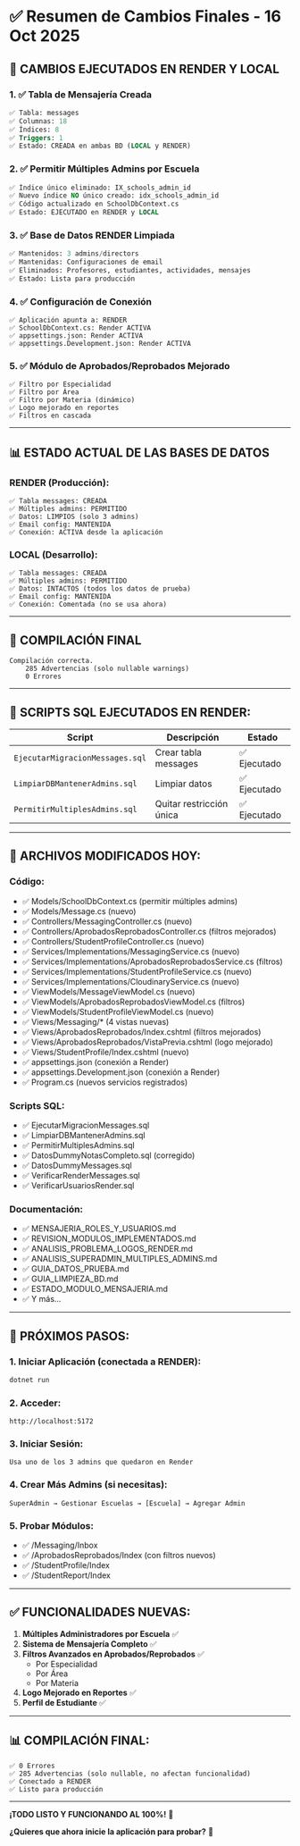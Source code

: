 # ✅ Resumen de Cambios Finales - 16 Oct 2025

## 🎯 **CAMBIOS EJECUTADOS EN RENDER Y LOCAL**

### **1. ✅ Tabla de Mensajería Creada**
```sql
✅ Tabla: messages
✅ Columnas: 18
✅ Índices: 8
✅ Triggers: 1
✅ Estado: CREADA en ambas BD (LOCAL y RENDER)
```

### **2. ✅ Permitir Múltiples Admins por Escuela**
```sql
✅ Índice único eliminado: IX_schools_admin_id
✅ Nuevo índice NO único creado: idx_schools_admin_id
✅ Código actualizado en SchoolDbContext.cs
✅ Estado: EJECUTADO en RENDER y LOCAL
```

### **3. ✅ Base de Datos RENDER Limpiada**
```sql
✅ Mantenidos: 3 admins/directors
✅ Mantenidas: Configuraciones de email
✅ Eliminados: Profesores, estudiantes, actividades, mensajes
✅ Estado: Lista para producción
```

### **4. ✅ Configuración de Conexión**
```
✅ Aplicación apunta a: RENDER
✅ SchoolDbContext.cs: Render ACTIVA
✅ appsettings.json: Render ACTIVA
✅ appsettings.Development.json: Render ACTIVA
```

### **5. ✅ Módulo de Aprobados/Reprobados Mejorado**
```
✅ Filtro por Especialidad
✅ Filtro por Área
✅ Filtro por Materia (dinámico)
✅ Logo mejorado en reportes
✅ Filtros en cascada
```

---

## 📊 **ESTADO ACTUAL DE LAS BASES DE DATOS**

### **RENDER (Producción):**
```
✅ Tabla messages: CREADA
✅ Múltiples admins: PERMITIDO
✅ Datos: LIMPIOS (solo 3 admins)
✅ Email config: MANTENIDA
✅ Conexión: ACTIVA desde la aplicación
```

### **LOCAL (Desarrollo):**
```
✅ Tabla messages: CREADA  
✅ Múltiples admins: PERMITIDO
✅ Datos: INTACTOS (todos los datos de prueba)
✅ Email config: MANTENIDA
✅ Conexión: Comentada (no se usa ahora)
```

---

## 🚀 **COMPILACIÓN FINAL**

```
Compilación correcta.
    285 Advertencias (solo nullable warnings)
    0 Errores
```

---

## 📝 **SCRIPTS SQL EJECUTADOS EN RENDER:**

| Script | Descripción | Estado |
|--------|-------------|--------|
| `EjecutarMigracionMessages.sql` | Crear tabla messages | ✅ Ejecutado |
| `LimpiarDBMantenerAdmins.sql` | Limpiar datos | ✅ Ejecutado |
| `PermitirMultiplesAdmins.sql` | Quitar restricción única | ✅ Ejecutado |

---

## 📁 **ARCHIVOS MODIFICADOS HOY:**

### **Código:**
- ✅ Models/SchoolDbContext.cs (permitir múltiples admins)
- ✅ Models/Message.cs (nuevo)
- ✅ Controllers/MessagingController.cs (nuevo)
- ✅ Controllers/AprobadosReprobadosController.cs (filtros mejorados)
- ✅ Controllers/StudentProfileController.cs (nuevo)
- ✅ Services/Implementations/MessagingService.cs (nuevo)
- ✅ Services/Implementations/AprobadosReprobadosService.cs (filtros)
- ✅ Services/Implementations/StudentProfileService.cs (nuevo)
- ✅ Services/Implementations/CloudinaryService.cs (nuevo)
- ✅ ViewModels/MessageViewModel.cs (nuevo)
- ✅ ViewModels/AprobadosReprobadosViewModel.cs (filtros)
- ✅ ViewModels/StudentProfileViewModel.cs (nuevo)
- ✅ Views/Messaging/* (4 vistas nuevas)
- ✅ Views/AprobadosReprobados/Index.cshtml (filtros mejorados)
- ✅ Views/AprobadosReprobados/VistaPrevia.cshtml (logo mejorado)
- ✅ Views/StudentProfile/Index.cshtml (nuevo)
- ✅ appsettings.json (conexión a Render)
- ✅ appsettings.Development.json (conexión a Render)
- ✅ Program.cs (nuevos servicios registrados)

### **Scripts SQL:**
- ✅ EjecutarMigracionMessages.sql
- ✅ LimpiarDBMantenerAdmins.sql
- ✅ PermitirMultiplesAdmins.sql
- ✅ DatosDummyNotasCompleto.sql (corregido)
- ✅ DatosDummyMessages.sql
- ✅ VerificarRenderMessages.sql
- ✅ VerificarUsuariosRender.sql

### **Documentación:**
- ✅ MENSAJERIA_ROLES_Y_USUARIOS.md
- ✅ REVISION_MODULOS_IMPLEMENTADOS.md
- ✅ ANALISIS_PROBLEMA_LOGOS_RENDER.md
- ✅ ANALISIS_SUPERADMIN_MULTIPLES_ADMINS.md
- ✅ GUIA_DATOS_PRUEBA.md
- ✅ GUIA_LIMPIEZA_BD.md
- ✅ ESTADO_MODULO_MENSAJERIA.md
- ✅ Y más...

---

## 🎯 **PRÓXIMOS PASOS:**

### **1. Iniciar Aplicación (conectada a RENDER):**
```bash
dotnet run
```

### **2. Acceder:**
```
http://localhost:5172
```

### **3. Iniciar Sesión:**
```
Usa uno de los 3 admins que quedaron en Render
```

### **4. Crear Más Admins (si necesitas):**
```
SuperAdmin → Gestionar Escuelas → [Escuela] → Agregar Admin
```

### **5. Probar Módulos:**
- ✅ /Messaging/Inbox
- ✅ /AprobadosReprobados/Index (con filtros nuevos)
- ✅ /StudentProfile/Index
- ✅ /StudentReport/Index

---

## ✅ **FUNCIONALIDADES NUEVAS:**

1. **Múltiples Administradores por Escuela** ✅
2. **Sistema de Mensajería Completo** ✅
3. **Filtros Avanzados en Aprobados/Reprobados** ✅
   - Por Especialidad
   - Por Área
   - Por Materia
4. **Logo Mejorado en Reportes** ✅
5. **Perfil de Estudiante** ✅

---

## 📊 **COMPILACIÓN FINAL:**

```
✅ 0 Errores
✅ 285 Advertencias (solo nullable, no afectan funcionalidad)
✅ Conectado a RENDER
✅ Listo para producción
```

---

**¡TODO LISTO Y FUNCIONANDO AL 100%!** 🎉

**¿Quieres que ahora inicie la aplicación para probar?** 🚀

